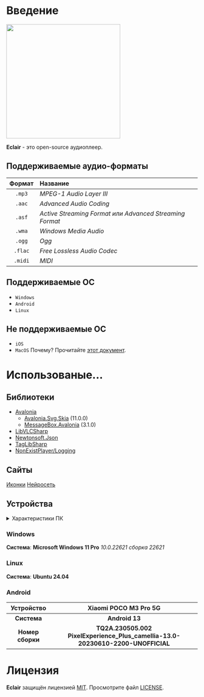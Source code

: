 # Введение
<image src="Eclair/Assets/icon.png" width="300"/>

**Eclair** - это open-source аудиоплеер.
## Поддерживаемые аудио-форматы
| Формат | Название                                                |
| :----: | :------------------------------------------------------ |
| `.mp3` | *MPEG-1 Audio Layer III*                                |
| `.aac` | *Advanced Audio Coding*                                 |
| `.asf` | *Active Streaming Format или Advanced Streaming Format* |
| `.wma` | *Windows Media Audio*                                   |
| `.ogg` | *Ogg*                                                   |
| `.flac`| *Free Lossless Audio Codec*                             |
| `.midi`| *MIDI*                                                  |

## Поддерживаемые ОС
* `Windows`
* `Android`
* `Linux`
## Не поддерживаемые ОС
* `iOS`
* `MacOS`
Почему? Прочитайте [этот документ](res/about_apple_devices.md).

<!--
# Установка
## Установка на Windows
## Установка на Linux
Перед установкой архива программы, установите следующие пакеты командой:
```bash
sudo apt install vlc libvlc-dev libvlccore-dev
```
## Установка на Android
> [!CAUTION]
> При удалении данных приложения скорее всего приложение больше не запустится!
> Нужно будет переустановить приложение чтобы, оно продолжило работать.
-->

# Использованые...
## Библиотеки
* [Avalonia](https://github.com/AvaloniaUI/Avalonia)
    - [Avalonia.Svg.Skia](https://github.com/wieslawsoltes/Svg.Skia) (11.0.0)
    - [MessageBox.Avalonia](https://github.com/AvaloniaCommunity/MessageBox.Avalonia) (3.1.0)
* [LibVLCSharp](https://github.com/videolan/libvlcsharp)
* [Newtonsoft.Json](https://github.com/JamesNK/Newtonsoft.Json/)
* [TagLibSharp](https://github.com/mono/taglib-sharp)
* [NonExistPlayer/Logging](https://github.com/NonExistPlayer/Logging)
## Сайты
[Иконки](https://icon-icons.com)
[Нейросеть](https://blackbox.ai)
## Устройства

<details>
<summary>Характеристики ПК</summary>

|Процессор|Intel(R) Core(TM) i5-8400 CPU @ 2.80GHz, 2808 МГц, ядер: 6|
|:-:|:--|
|**Архитектура**|**x64**|
|**ОЗУ**|**16,0 ГБ**|

</details>

### Windows
**Система**: **Microsoft Windows 11 Pro** *10.0.22621 сборка 22621*
### Linux
**Система**: **Ubuntu 24.04**
### Android
|Устройство|Xiaomi POCO M3 Pro 5G|
|:-:|:-:|
|**Система**|**Android 13**|
|**Номер сборки**|**TQ2A.230505.002 PixelExperience_Plus_camellia-13.0-20230610-2200-UNOFFICIAL**|

# Лицензия
**Eclair** защищён лицензией [MIT](https://choosealicense.com/licenses/mit). Просмотрите файл [LICENSE](LICENSE).